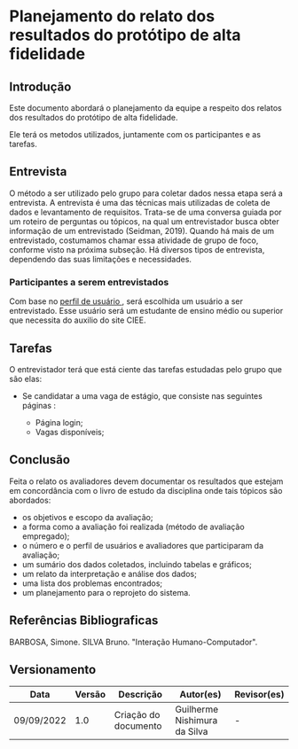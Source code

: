 # Planejamento do relato dos resultados do protótipo de alta fidelidade

## Introdução
Este documento abordará o planejamento da equipe a respeito dos relatos dos resultados do protótipo de alta fidelidade.

Ele terá os metodos utilizados, juntamente com os participantes e as tarefas.

## Entrevista

O método a ser utilizado pelo grupo para coletar dados nessa etapa será a entrevista.
A entrevista é uma das técnicas mais utilizadas de coleta de dados e levantamento de requisitos. Trata-se
de uma conversa guiada por um roteiro de perguntas ou tópicos, na qual um entrevistador busca obter
informação de um entrevistado (Seidman, 2019). Quando há mais de um entrevistado, costumamos chamar
essa atividade de grupo de foco, conforme visto na próxima subseção. Há diversos tipos de entrevista,
dependendo das suas limitações e necessidades.

### Participantes a serem entrevistados

Com base no [ perfil de usuário ](../../analise_requisitos/perfil_usuario.md), será escolhida um usuário a ser entrevistado.
Esse usuário será um estudante de ensino médio ou superior que necessita do auxilio do site CIEE.

## Tarefas 
O entrevistador terá que está ciente das tarefas estudadas pelo grupo que são elas:

* Se candidatar a uma vaga de estágio, que consiste nas seguintes páginas :

    - Página login;
    - Vagas disponíveis;

## Conclusão

Feita o relato os avaliadores devem documentar os resultados que estejam em concordância com o livro de estudo da disciplina onde tais tópicos são abordados:

- os objetivos e escopo da avaliação;
- a forma como a avaliação foi realizada (método de avaliação empregado);
- o número e o perfil de usuários e avaliadores que participaram da avaliação;
- um sumário dos dados coletados, incluindo tabelas e gráficos;
- um relato da interpretação e análise dos dados;
- uma lista dos problemas encontrados;
- um planejamento para o reprojeto do sistema.

## Referências Bibliograficas
BARBOSA, Simone. SILVA Bruno. "Interação Humano-Computador".

## Versionamento

| Data       | Versão | Descrição                                  | Autor(es)      | Revisor(es)  |
| ---------- | ------ | ------------------------------------------ | -------------- | ------------ |
| 09/09/2022 | 1.0    | Criação do documento                       | Guilherme Nishimura da Silva  | -|


